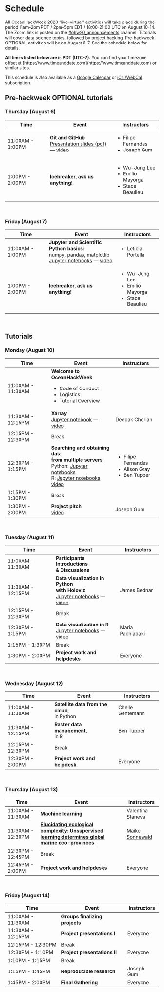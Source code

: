 # Schedule

All OceanHackWeek 2020 “live-virtual” activities will take place during the period 11am-2pm PDT / 2pm-5pm EDT / 18:00-21:00 UTC on August 10-14.  The Zoom link is posted on the [#ohw20_announcements](https://app.slack.com/client/TUFFMB3EE/C017HT6NSKZ) channel. Tutorials will cover data science topics, followed by project hacking. Pre-hackweek OPTIONAL activities will be on August 6-7. See the schedule below for details.

**All times listed below are in PDT (UTC-7).** You can find your timezone offset at [https://www.timeanddate.com](https://www.timeanddate.com) or similar sites.

This schedule is also available as a
[Google Calendar](https://calendar.google.com/calendar/embed?src=c_05tbvgs1f29lrv2s17diuscuhc%40group.calendar.google.com&ctz=America%2FNew_York)
or [iCal/WebCal](https://calendar.google.com/calendar/ical/c_05tbvgs1f29lrv2s17diuscuhc%40group.calendar.google.com/public/basic.ics)
subscription.


## Pre-hackweek OPTIONAL tutorials

### Thursday (August 6)

<table class ="defTable">
  <thead>
    <tr>
      <th>Time</th>
      <th>Event</th>
      <th>Instructors</th>
    </tr>
  </thead>
  <tbody>
    <tr>
      <td>11:00AM - 1:00PM</td>
      <td>
        <strong>Git and GitHub</strong>
        <br>
        <a href="https://github.com/oceanhackweek/ohw-preweek/tree/master/git-github-survival-guide">Presentation slides (pdf)</a>
        &mdash; <a href="https://youtu.be/7nYFRixSV2c">video</a>
      </td>
      <td>
        <ul>
          <li>Filipe Fernandes</li>
          <li>Joseph Gum</li>
        </ul>
      </td>
    </tr>
    <tr>
      <td>1:00PM - 2:00PM</td>
      <td><strong>Icebreaker, ask us anything!</strong></td>
      <td>
        <ul>
          <li>Wu-Jung Lee</li>
          <li>Emilio Mayorga</li>
          <li>Stace Beaulieu</a></li>
        </ul>
      </td>
    </tr>
  </tbody>
</table>

<br>

### Friday (August 7)

<table class ="defTable">
  <thead>
    <tr>
      <th>Time</th>
      <th>Event</th>
      <th>Instructors</th>
    </tr>
  </thead>
  <tbody>
    <tr>
      <td>11:00AM - 1:00PM</td>
      <td>
        <strong>Jupyter and Scientific Python basics:</strong>
        <br>numpy, pandas, matplotlib
        <br>
        <a href="https://github.com/oceanhackweek/ohw-preweek/tree/master/data-analysis-modules">Jupyter notebooks</a>
        &mdash; <a href="https://youtu.be/CTUAgpvfze0">video</a>
      </td>
      <td>
        <ul>
          <li>Leticia Portella</li>
        </ul>
      </td>
    </tr>
    <tr>
      <td>1:00PM - 2:00PM</td>
      <td><strong>Icebreaker, ask us anything!</strong></td>
      <td>
        <ul>
          <li>Wu-Jung Lee</li>
          <li>Emilio Mayorga</li>
          <li>Stace Beaulieu</a></li>
        </ul>
      </td>
    </tr>
  </tbody>
</table>

<br>

## Tutorials

### Monday (August 10)

<table class ="defTable">
  <thead>
    <tr>
      <th>Time</th>
      <th>Event</th>
      <th>Instructors</th>
    </tr>
  </thead>
  <tbody>
    <tr>
      <td>11:00AM - 11:30AM</td>
      <td>
        <strong>Welcome to OceanHackWeek</strong>
        <ul>
          <li>Code of Conduct</li>
          <li>Logistics</li>
          <li>Tutorial Overview</a></li>
        </ul>
      </td>
      <td> </td>
    </tr>
    <tr>
      <td>11:30AM - 12:15PM</td>
      <td>
        <strong>Xarray</strong>
        <br>
        <a href="https://github.com/oceanhackweek/ohw20-tutorials/tree/master/09-xarray">Jupyter notebook</a>
        &mdash; <a href="https://youtu.be/q020HHnGAWo">video</a>
      </td>
      <td>Deepak Cherian</td>
    </tr>
    <tr>
      <td>12:15PM - 12:30PM</td>
      <td>Break</td>
      <td> </td>
    </tr>
    <tr>
      <td>12:30PM - 1:15PM</td>
      <td>
        <strong>Searching and obtaining data 
        <br>from multiple servers</strong>
        <br>Python: 
        <a href="https://github.com/oceanhackweek/ohw20-tutorials/tree/master/01-Data-Access">Jupyter notebooks</a>
        <br>R: 
        <a href="https://github.com/oceanhackweek/ohw20-tutorials/tree/master/08-R-tutorials">Jupyter notebooks</a>
        <br><a href="https://youtu.be/q4Ebdsd02g0">video</a>
      </td>
      <td>
        <ul>
          <li>Filipe Fernandes</li>
          <li>Alison Gray</li>
          <li>Ben Tupper</li>
        </ul>
      </td>
    </tr>
    <tr>
      <td>1:15PM - 1:30PM</td>
      <td>Break</td>
      <td> </td>
    </tr>
    <tr>
      <td>1:30PM - 2:00PM</td>
      <td>
        <strong>Project pitch</strong>
        <br><a href="https://youtu.be/-UgXROWW0vs">video</a>
      </td>
      <td>Joseph Gum</td>
    </tr>
  </tbody>
</table>

<br>

### Tuesday (August 11)

<table class ="defTable">
  <thead>
    <tr>
      <th>Time</th>
      <th>Event</th>
      <th>Instructors</th>
    </tr>
  </thead>
  <tbody>
    <tr>
      <td>11:00AM - 11:30AM</td>
      <td>
        <strong>Participants Introductions 
        <br>& Discussions</strong>
      </td>
      <td> </td>
    </tr>
    <tr>
      <td>11:30AM - 12:15PM</td>
      <td>
        <strong>Data visualization in Python
        <br>with Holoviz</strong>
        <br>
        <a href="https://github.com/oceanhackweek/ohw20-tutorials/tree/master/holoviz-examples">Jupyter notebooks</a>
        &mdash; <a href="https://youtu.be/fW7-XT_8m6U">video</a>
      </td>
      <td>James Bednar</td>
    </tr>
    <tr>
      <td>12:15PM - 12:30PM</td>
      <td>Break</td>
      <td> </td>
    </tr>
    <tr>
      <td>12:30PM - 1:15PM</td>
      <td>
        <strong>Data visualization in R</strong>
        <br>
        <a href="https://github.com/oceanhackweek/ohw20-tutorials/tree/master/02-R-genomicviz">Jupyter notebooks</a>
        &mdash; <a href="https://youtu.be/B49zCa-P0Hs">video</a>
      </td>
      <td>Maria Pachiadaki</td>
    </tr>
    <tr>
      <td>1:15PM - 1:30PM</td>
      <td>Break</td>
      <td> </td>
    </tr>
    <tr>
      <td>1:30PM - 2:00PM</td>
      <td><strong>Project work and helpdesks</strong></td>
      <td>Everyone</td>
    </tr>
  </tbody>
</table>

<br>

### Wednesday (August 12)

<table class ="defTable">
  <thead>
    <tr>
      <th>Time</th>
      <th>Event</th>
      <th>Instructors</th>
    </tr>
  </thead>
  <tbody>
    <tr>
      <td>11:00AM - 11:30AM</td>
      <td>
        <strong>Satellite data from the cloud,</strong>
        <br>in Python
      </td>
      <td>Chelle Gentemann</td>
    </tr>
    <tr>
      <td>11:30AM - 12:15PM</td>
      <td>
        <strong>Raster data management,</strong>
        <br>in R
      </td>
      <td>Ben Tupper</td>
    </tr>
    <tr>
      <td>12:15PM - 12:30PM</td>
      <td>Break</td>
      <td> </td>
    </tr>
    <tr>
      <td>12:30PM - 2:00PM</td>
      <td>
        <strong>Project work and helpdesk</strong>
      </td>
      <td>Everyone</td>
    </tr>
  </tbody>
</table>

<br>

### Thursday (August 13)

<table class ="defTable">
  <thead>
    <tr>
      <th>Time</th>
      <th>Event</th>
      <th>Instructors</th>
    </tr>
  </thead>
  <tbody>
    <tr>
      <td>11:00AM - 11:30AM</td>
      <td>
        <strong>Machine learning</strong>
      </td>
      <td>Valentina Staneva</td>
    </tr>
    <tr>
      <td>11:30AM - 12:30PM</td>
      <td><strong><a href="https://doi.org/10.1126/sciadv.aay4740">Elucidating ecological complexity: Unsupervised learning determines global marine eco-provinces</a></strong></td>
      <td><a href="http://msonnewald.com/">Maike Sonnewald</a></td>
    </tr>
    <tr>
      <td>12:30PM - 12:45PM</td>
      <td>Break</td>
      <td> </td>
    </tr>
    <tr>
      <td>12:45PM - 2:00PM</td>
      <td><strong>Project work and helpdesks</strong></td>
      <td>Everyone</td>
    </tr>
  </tbody>
</table>

<br>

### Friday (August 14)

<table class ="defTable">
  <thead>
    <tr>
      <th>Time</th>
      <th>Event</th>
      <th>Instructors</th>
    </tr>
  </thead>
  <tbody>
    <tr>
      <td>11:00AM - 11:30AM</td>
      <td>
        <strong>Groups finalizing projects</strong>
      </td>
      <td> </td>
    </tr>
    <tr>
      <td>11:30AM - 12:15PM</td>
      <td><strong>Project presentations I</strong></td>
      <td>Everyone</td>
    </tr>
    <tr>
      <td>12:15PM - 12:30PM</td>
      <td>Break</td>
      <td> </td>
    </tr>
    <tr>
      <td>12:30PM - 1:10PM</td>
      <td><strong>Project presentations II</strong></td>
      <td>Everyone</td>
    </tr>
    <tr>
      <td>1:10PM - 1:15PM</td>
      <td>Break</td>
      <td> </td>
    </tr>
    <tr>
      <td>1:15PM - 1:45PM</td>
      <td><strong>Reproducible research</strong></td>
      <td>Joseph Gum</td>
    </tr>
    <tr>
      <td>1:45PM - 2:00PM</td>
      <td><strong>Final Gathering</strong></td>
      <td>Everyone</td>
    </tr>
  </tbody>
</table>
